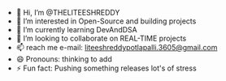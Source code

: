 - 👋 Hi, I’m @THELITEESHREDDY
- 👀 I’m interested in Open-Source and building projects
- 🌱 I’m currently learning DevAndDSA
- 💞️ I’m looking to collaborate on REAL-TIME projects 
- 📫 reach me e-mail: liteeshreddypotlapalli.3605@gmail.com 
- 😄 Pronouns: thinking to add
- ⚡ Fun fact: Pushing something releases lot's of stress

<!---
THELITEESHREDDY/THELITEESHREDDY is a ✨ special ✨ repository because its `README.md` (this file) appears on your GitHub profile.
You can click the Preview link to take a look at your changes.
--->

